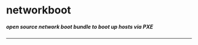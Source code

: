 networkboot
===========

<h5>open source network boot bundle to boot up hosts via PXE</h5>

-----------------------------------------------------------
